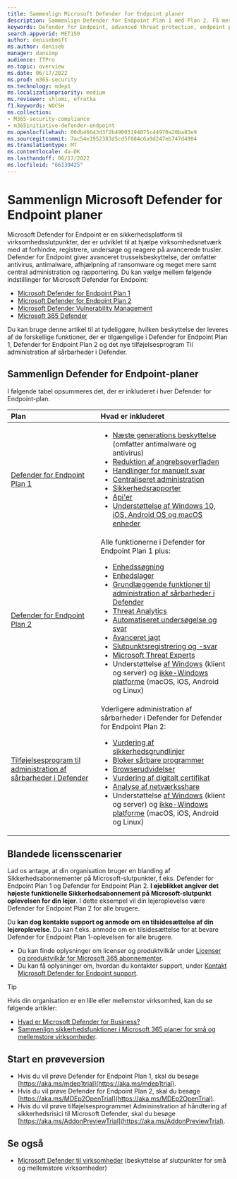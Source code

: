 ```yaml
---
title: Sammenlign Microsoft Defender for Endpoint planer
description: Sammenlign Defender for Endpoint Plan 1 med Plan 2. Få mere at vide om forskellene mellem planerne, og vælg den plan, der passer til din organisations behov.
keywords: Defender for Endpoint, advanced threat protection, endpoint protection
search.appverid: MET150
author: denisebmsft
ms.author: deniseb
manager: dansimp
audience: ITPro
ms.topic: overview
ms.date: 06/17/2022
ms.prod: m365-security
ms.technology: mdep1
ms.localizationpriority: medium
ms.reviewer: shlomi, efratka
f1.keywords: NOCSH
ms.collection:
- M365-security-compliance
- m365initiative-defender-endpoint
ms.openlocfilehash: 00db46643d3f2b49003194075c44970a20ba83e9
ms.sourcegitcommit: 7ac54e1952383d5cd5f084c6a9d247eb747d4904
ms.translationtype: MT
ms.contentlocale: da-DK
ms.lasthandoff: 06/17/2022
ms.locfileid: "66139425"
---
```

# <a name="compare-microsoft-defender-for-endpoint-plans"></a>Sammenlign Microsoft Defender for Endpoint planer

Microsoft Defender for Endpoint er en sikkerhedsplatform til virksomhedsslutpunkter, der er udviklet til at hjælpe virksomhedsnetværk med at forhindre, registrere, undersøge og reagere på avancerede trusler. Defender for Endpoint giver avanceret trusselsbeskyttelse, der omfatter antivirus, antimalware, afhjælpning af ransomware og meget mere samt central administration og rapportering. Du kan vælge mellem følgende indstillinger for Microsoft Defender for Endpoint:

- [Microsoft Defender for Endpoint Plan 1](https://go.microsoft.com/fwlink/p/?linkid=2154037)
- [Microsoft Defender for Endpoint Plan 2](https://go.microsoft.com/fwlink/p/?linkid=2154037)
- [Microsoft Defender Vulnerability Management](../defender-vulnerability-management/index.yml)
- [Microsoft 365 Defender](https://go.microsoft.com/fwlink/?linkid=2118804)

Du kan bruge denne artikel til at tydeliggøre, hvilken beskyttelse der leveres af de forskellige funktioner, der er tilgængelige i Defender for Endpoint Plan 1, Defender for Endpoint Plan 2 og det nye tilføjelsesprogram Til administration af sårbarheder i Defender.

## <a name="compare-defender-for-endpoint-plans"></a>Sammenlign Defender for Endpoint-planer

I følgende tabel opsummeres det, der er inkluderet i hver Defender for Endpoint-plan.

| Plan | Hvad er inkluderet |
|:---|:---|
| [Defender for Endpoint Plan 1](defender-endpoint-plan-1.md) | <ul><li>[Næste generations beskyttelse](defender-endpoint-plan-1.md#next-generation-protection) (omfatter antimalware og antivirus)</li><li>[Reduktion af angrebsoverfladen](defender-endpoint-plan-1.md#attack-surface-reduction)</li><li> [Handlinger for manuelt svar](defender-endpoint-plan-1.md#manual-response-actions)</li><li>[Centraliseret administration](defender-endpoint-plan-1.md#centralized-management)</li><li>[Sikkerhedsrapporter](defender-endpoint-plan-1.md#reporting)</li><li>[Api'er](defender-endpoint-plan-1.md#apis)</li><li>[Understøttelse af Windows 10, iOS, Android OS og macOS enheder](defender-endpoint-plan-1.md#cross-platform-support)</li></ul>|
| [Defender for Endpoint Plan 2](microsoft-defender-endpoint.md) | Alle funktionerne i Defender for Endpoint Plan 1 plus:<ul><li>[Enhedssøgning](device-discovery.md)</li><li>[Enhedslager](machines-view-overview.md)</li><li>[Grundlæggende funktioner til administration af sårbarheder i Defender](../defender-vulnerability-management/defender-vulnerability-management-capabilities.md)</li><li>[Threat Analytics](threat-analytics.md)</li><li>[Automatiseret undersøgelse og svar](automated-investigations.md)</li><li>[Avanceret jagt](advanced-hunting-overview.md)</li><li>[Slutpunktsregistrering og -svar](overview-endpoint-detection-response.md)</li><li>[Microsoft Threat Experts](microsoft-threat-experts.md)</li><li>Understøttelse [af Windows](configure-endpoints.md) (klient og server) og [ikke-Windows platforme](configure-endpoints-non-windows.md) (macOS, iOS, Android og Linux)</li></ul> |
| [Tilføjelsesprogram til administration af sårbarheder i Defender](../defender-vulnerability-management/defender-vulnerability-management-capabilities.md) | Yderligere administration af sårbarheder i Defender for Defender for Endpoint Plan 2:<ul><li>[Vurdering af sikkerhedsgrundlinjer](../defender-vulnerability-management/tvm-security-baselines.md)</li><li>[Bloker sårbare programmer](../defender-vulnerability-management/tvm-block-vuln-apps.md)</li><li>[Browserudvidelser](../defender-vulnerability-management/tvm-browser-extensions.md)</li><li>[Vurdering af digitalt certifikat](../defender-vulnerability-management/tvm-certificate-inventory.md)</li><li>[Analyse af netværksshare](../defender-vulnerability-management/tvm-network-share-assessment.md)</li><li>Understøttelse [af Windows](configure-endpoints.md) (klient og server) og [ikke-Windows platforme](configure-endpoints-non-windows.md) (macOS, iOS, Android og Linux)</li></ul> |

## <a name="mixed-licensing-scenarios"></a>Blandede licensscenarier

Lad os antage, at din organisation bruger en blanding af Sikkerhedsabonnementer på Microsoft-slutpunkter, f.eks. Defender for Endpoint Plan 1 og Defender for Endpoint Plan 2. **I øjeblikket angiver det højeste funktionelle Sikkerhedsabonnement på Microsoft-slutpunkt oplevelsen for din lejer**. I dette eksempel vil din lejeroplevelse være Defender for Endpoint Plan 2 for alle brugere.

Du **kan dog kontakte support og anmode om en tilsidesættelse af din lejeroplevelse**. Du kan f.eks. anmode om en tilsidesættelse for at bevare Defender for Endpoint Plan 1-oplevelsen for alle brugere. 

- Du kan finde oplysninger om licenser og produktvilkår under [Licenser og produktvilkår for Microsoft 365 abonnementer](https://www.microsoft.com/licensing/terms/productoffering/Microsoft365/MCA).
- Du kan få oplysninger om, hvordan du kontakter support, under [Kontakt Microsoft Defender for Endpoint support](contact-support.md).

> [!TIP]
> Hvis din organisation er en lille eller mellemstor virksomhed, kan du se følgende artikler:
> - [Hvad er Microsoft Defender for Business?](../defender-business/mdb-overview.md)
> - [Sammenlign sikkerhedsfunktioner i Microsoft 365 planer for små og mellemstore virksomheder](../defender-business/compare-mdb-m365-plans.md).

## <a name="start-a-trial"></a>Start en prøveversion

- Hvis du vil prøve Defender for Endpoint Plan 1, skal du besøge [https://aka.ms/mdep1trial](https://aka.ms/mdep1trial).
- Hvis du vil prøve Defender for Endpoint Plan 2, skal du besøge [https://aka.ms/MDEp2OpenTrial](https://aka.ms/MDEp2OpenTrial).
- Hvis du vil prøve tilføjelsesprogrammet Admininstration af håndtering af sikkerhedsrisici til Microsoft Defender, skal du besøge [https://aka.ms/AddonPreviewTrial](https://aka.ms/AddonPreviewTrial). 

## <a name="see-also"></a>Se også

- [Microsoft Defender til virksomheder](../defender-business/mdb-overview.md) (beskyttelse af slutpunkter for små og mellemstore virksomheder)